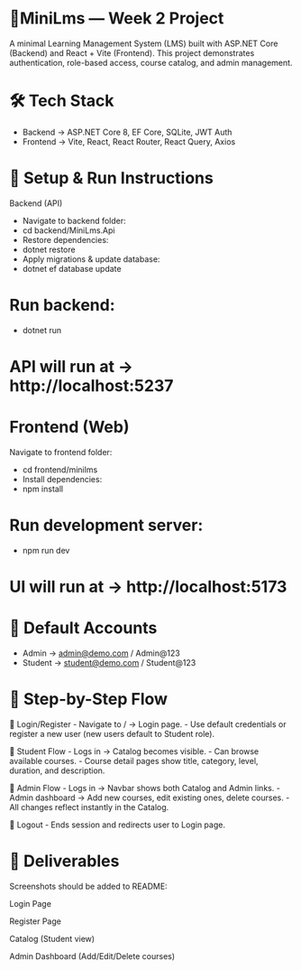 # 📘MiniLms — Week 2 Project

A minimal Learning Management System (LMS) built with ASP.NET Core (Backend) and React + Vite (Frontend).
This project demonstrates authentication, role-based access, course catalog, and admin management.

# 🛠️ Tech Stack

 - Backend → ASP.NET Core 8, EF Core, SQLite, JWT Auth
 - Frontend → Vite, React, React Router, React Query, Axios

# 🚀 Setup & Run Instructions
Backend (API)
- Navigate to backend folder:
- cd backend/MiniLms.Api
- Restore dependencies:
- dotnet restore
- Apply migrations & update database:
- dotnet ef database update

# Run backend:

 - dotnet run


 # API will run at → http://localhost:5237

# Frontend (Web)

Navigate to frontend folder:

- cd frontend/minilms
- Install dependencies:
- npm install


# Run development server:

- npm run dev


# UI will run at → http://localhost:5173

# 👥 Default Accounts

 - Admin → admin@demo.com / Admin@123
 - Student → student@demo.com / Student@123

# 📖 Step-by-Step Flow
🔹 Login/Register
     - Navigate to / → Login page.
     - Use default credentials or register a new user (new users default to Student role).

🔹 Student Flow
     -  Logs in → Catalog becomes visible.
     -  Can browse available courses.
     -  Course detail pages show title, category, level, duration, and description.

🔹 Admin Flow
     -   Logs in → Navbar shows both Catalog and Admin links.
     -   Admin dashboard → Add new courses, edit existing ones, delete courses.
     -   All changes reflect instantly in the Catalog.

🔹 Logout
     -   Ends session and redirects user to Login page.


# 📸 Deliverables

Screenshots should be added to README:

Login Page

Register Page

Catalog (Student view)

Admin Dashboard (Add/Edit/Delete courses)
